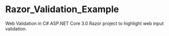 # Razor_Validation_Example
Web Validation in C#
ASP.NET Core 3.0 Razor project to highlight web input validation.

